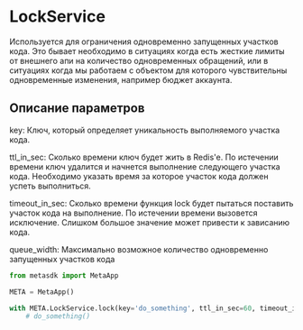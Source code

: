 # LockService

Используется для ограничения одновременно запущенных участков кода. 
Это бывает необходимо в ситуациях когда есть жесткие лимиты от внешнего апи на количество одновременных обращений,
или в ситуациях когда мы работаем с объектом для которого чувствительны одновременные изменения, например бюджет аккаунта.

## Описание параметров
key: Ключ, который определяет уникальность выполняемого участка кода.

ttl_in_sec: Сколько времени ключ будет жить в Redis'e. По истечении времени ключ удалится и начнется выполнение следующего участка кода. Необходимо указать время за которое участок кода должен успеть выполниться.

timeout_in_sec: Сколько времени функция lock будет пытаться поставить участок кода на выполнение. По истечении времени вызовется исключение. Слишком большое значение может привести к зависанию кода.

queue_width: Максимально возможное количество одновременно запущенных участков кода


```python
from metasdk import MetaApp

META = MetaApp()

with META.LockService.lock(key='do_something', ttl_in_sec=60, timeout_in_sec=5):
    # do_something()
```

